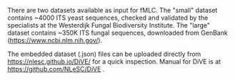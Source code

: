 There are two datasets available as input for fMLC. The "small" dataset contains ~4000 ITS yeast sequences, checked and validated by the specialists at the Westerdijk Fungal Biodiversity Institute. The "large" dataset contains ~350K ITS fungal sequences, downloaded from GenBank (https://www.ncbi.nlm.nih.gov/).

The embedded dataset (.json) files can be uploaded directly from https://nlesc.github.io/DiVE/ for a quick inspection.
Manual for DiVE is at https://github.com/NLeSC/DiVE . 
